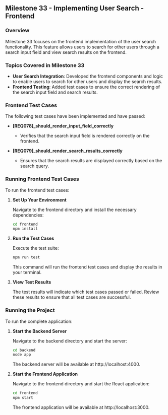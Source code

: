 

## **Milestone 33 - Implementing User Search - Frontend**

### **Overview**

Milestone 33 focuses on the frontend implementation of the user search functionality. This feature allows users to search for other users through a search input field and view search results on the frontend.

### **Topics Covered in Milestone 33**

- **User Search Integration**: Developed the frontend components and logic to enable users to search for other users and display the search results.
- **Frontend Testing**: Added test cases to ensure the correct rendering of the search input field and search results.

### **Frontend Test Cases**

The following test cases have been implemented and have passed:

- **[REQ078]_should_render_input_field_correctly**
  - Verifies that the search input field is rendered correctly on the frontend.

- **[REQ079]_should_render_search_results_correctly**
  - Ensures that the search results are displayed correctly based on the search query.

### **Running Frontend Test Cases**

To run the frontend test cases:

1. **Set Up Your Environment**

   Navigate to the frontend directory and install the necessary dependencies:
   
   ```bash
   cd frontend
   npm install
   ```

2. **Run the Test Cases**

   Execute the test suite:
   
   ```bash
   npm run test
   ```

   This command will run the frontend test cases and display the results in your terminal.

3. **View Test Results**

   The test results will indicate which test cases passed or failed. Review these results to ensure that all test cases are successful.

### **Running the Project**

To run the complete application:

1. **Start the Backend Server**

   Navigate to the backend directory and start the server:
   
   ```bash
   cd backend
   node app
   ```

   The backend server will be available at http://localhost:4000.

2. **Start the Frontend Application**

   Navigate to the frontend directory and start the React application:
   
   ```bash
   cd frontend
   npm start
   ```

   The frontend application will be available at http://localhost:3000.

